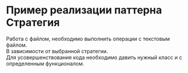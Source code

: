 # Пример реализации паттерна Стратегия<br>
 Работа с файлом, необходимо выполнить операции с текстовым файлом.<br>
 В зависимости от выбранной стратегии.<br>
 Для усовершенствования кода необходимо давить нужный класс и с определенным функционалом.